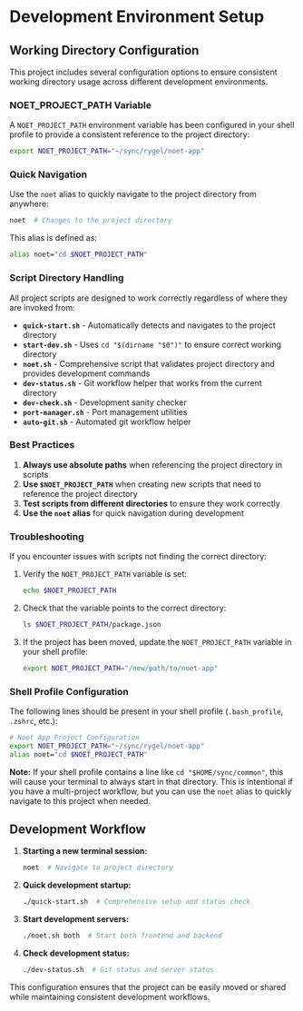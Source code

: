 # Development Environment Setup

## Working Directory Configuration

This project includes several configuration options to ensure consistent working directory usage across different development environments.

### NOET_PROJECT_PATH Variable

A `NOET_PROJECT_PATH` environment variable has been configured in your shell profile to provide a consistent reference to the project directory:

```bash
export NOET_PROJECT_PATH="~/sync/rygel/noet-app"
```

### Quick Navigation

Use the `noet` alias to quickly navigate to the project directory from anywhere:

```bash
noet  # Changes to the project directory
```

This alias is defined as:

```bash
alias noet="cd $NOET_PROJECT_PATH"
```

### Script Directory Handling

All project scripts are designed to work correctly regardless of where they are invoked from:

- **`quick-start.sh`** - Automatically detects and navigates to the project directory
- **`start-dev.sh`** - Uses `cd "$(dirname "$0")"` to ensure correct working directory
- **`noet.sh`** - Comprehensive script that validates project directory and provides development commands
- **`dev-status.sh`** - Git workflow helper that works from the current directory
- **`dev-check.sh`** - Development sanity checker
- **`port-manager.sh`** - Port management utilities
- **`auto-git.sh`** - Automated git workflow helper

### Best Practices

1. **Always use absolute paths** when referencing the project directory in scripts
2. **Use `$NOET_PROJECT_PATH`** when creating new scripts that need to reference the project directory
3. **Test scripts from different directories** to ensure they work correctly
4. **Use the `noet` alias** for quick navigation during development

### Troubleshooting

If you encounter issues with scripts not finding the correct directory:

1. Verify the `NOET_PROJECT_PATH` variable is set:

   ```bash
   echo $NOET_PROJECT_PATH
   ```

2. Check that the variable points to the correct directory:

   ```bash
   ls $NOET_PROJECT_PATH/package.json
   ```

3. If the project has been moved, update the `NOET_PROJECT_PATH` variable in your shell profile:
   ```bash
   export NOET_PROJECT_PATH="/new/path/to/noet-app"
   ```

### Shell Profile Configuration

The following lines should be present in your shell profile (`.bash_profile`, `.zshrc`, etc.):

```bash
# Noet App Project Configuration
export NOET_PROJECT_PATH="~/sync/rygel/noet-app"
alias noet="cd $NOET_PROJECT_PATH"
```

**Note:** If your shell profile contains a line like `cd "$HOME/sync/common"`, this will cause your terminal to always start in that directory. This is intentional if you have a multi-project workflow, but you can use the `noet` alias to quickly navigate to this project when needed.

## Development Workflow

1. **Starting a new terminal session:**

   ```bash
   noet  # Navigate to project directory
   ```

2. **Quick development startup:**

   ```bash
   ./quick-start.sh  # Comprehensive setup and status check
   ```

3. **Start development servers:**

   ```bash
   ./noet.sh both  # Start both frontend and backend
   ```

4. **Check development status:**
   ```bash
   ./dev-status.sh  # Git status and server status
   ```

This configuration ensures that the project can be easily moved or shared while maintaining consistent development workflows.
